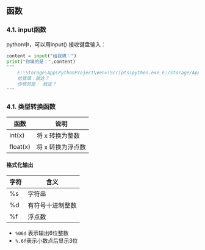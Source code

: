 ## 函数

### 4.1. input函数

python中，可以用input() 接收键盘输入：

```python
content = input("给我填：")
print("你填的是：",content)
"""
	E:\Storage\App\PythonProject\venv\Scripts\python.exe E:/Storage/App/PythonProject/helloworld.py
	给我填：就这？
	你填的是： 就这？
"""
```

### 4.1. 类型转换函数

| 函数     | 说明              |
| -------- | ----------------- |
| int(x)   | 将 x 转换为整数   |
| float(x) | 将 x 转换为浮点数 |

#### 格式化输出

| 字符 | 含义             |
| ---- | ---------------- |
| %s   | 字符串           |
| %d   | 有符号十进制整数 |
| %f   | 浮点数           |

- `%06d` 表示输出6位整数
- `%.6f`表示小数点后显示3位

